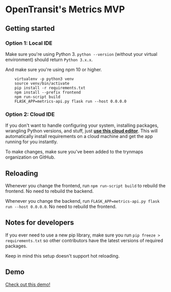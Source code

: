 # OpenTransit's Metrics MVP

## Getting started


### Option 1: Local IDE

Make sure you're using Python 3. `python --version` (without your virtual environment) should return `Python 3.x.x`.

And make sure you're using npm 10 or higher.

```
    virtualenv -p python3 venv
    source venv/bin/activate
    pip install -r requirements.txt
    npm install --prefix frontend
    npm run-script build
    FLASK_APP=metrics-api.py flask run --host 0.0.0.0
```

### Option 2: Cloud IDE

If you don't want to handle configuring your system, installing packages,
wrangling Python versions, and stuff, just **[use this cloud editor](http://gitpod.io#https://github.com/trynmaps/metrics-mvp)**.
This will automatically install requirements on a cloud machine
and get the app running for you instantly.

To make changes, make sure you've been added to the trynmaps organization
on GitHub.


## Reloading

Whenever you change the frontend, run `npm run-script build` to rebuild the frontend.
No need to rebuild the backend.

Whenever you change the backend, run `FLASK_APP=metrics-api.py flask run --host 0.0.0.0`.
No need to rebuild the frontend.

## Notes for developers

If you ever need to use a new pip library, make sure you run `pip freeze > requirements.txt` so other contributors have the latest versions of required packages.

Keep in mind this setup doesn't support hot reloading.


## Demo

[Check out this demo!](https://opentransit.herokuapp.com/metrics)
